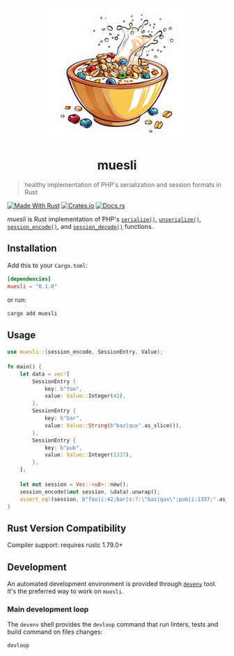 <p align="center">
  <img src="./muesli-logo.png" alt="a lively bowl of muesli" />
</p>
<h1 align="center">muesli</h1>

> healthy implementation of PHP's serialization and session formats in Rust

[![Made With Rust][made-with-rust]][rust]
[![Crates.io][badge-crates.io]][muesli-crates.io]
[![Docs.rs][badge-docs.rs]][muesli-docs.rs]

*muesli* is Rust implementation of PHP's [`serialize()`][php-serialize], [`unserialize()`][php-unserialize],
[`session_encode()`][php-session-encode], and [`session_decode()`][php-session-decode] functions.

## Installation

Add this to your `Cargo.toml`:

```toml
[dependencies]
muesli = "0.1.0"
```

or run:

```bash
cargo add muesli
```

## Usage

```rust
use muesli::{session_encode, SessionEntry, Value};

fn main() {
    let data = vec![
        SessionEntry {
            key: b"foo",
            value: Value::Integer(42),
        },
        SessionEntry {
            key: b"bar",
            value: Value::String(b"baz|qux".as_slice()),
        },
        SessionEntry {
            key: b"pub",
            value: Value::Integer(1337),
        },
    ];

    let mut session = Vec::<u8>::new();
    session_encode(&mut session, &data).unwrap();
    assert_eq!(session, b"foo|i:42;bar|s:7:\"baz|qux\";pub|i:1337;".as_slice());
}
```

## Rust Version Compatibility

Compiler support: requires rustc 1.79.0+

## Development

An automated development environment is provided through [`devenv`](https://devenv.sh) tool. It's the preferred
way to work on `muesli`.

### Main development loop

The `devenv` shell provides the `devloop` command that run linters, tests and build command on files changes:

```shell
devloop
```

[rust]: https://www.rust-lang.org/
[php-serialize]: https://www.php.net/manual/en/function.serialize.php
[php-unserialize]: https://www.php.net/manual/en/function.unserialize.php
[php-session-encode]: https://www.php.net/manual/en/function.session-encode.php
[php-session-decode]: https://www.php.net/manual/en/function.session-decode.php
[made-with-rust]: https://img.shields.io/badge/rust-1.79.0-f04041?style=for-the-badge&labelColor=c0282d&logo=rust 'Made With Rust'
[badge-crates.io]: https://img.shields.io/badge/crates.io-v0.1.0-orange.svg?style=for-the-badge 'View on crates.rs'
[muesli-crates.io]: https://crates.io/crates/muesli
[badge-docs.rs]: https://img.shields.io/badge/docs.rs-muesli-66c2a5?style=for-the-badge&labelColor=555555&logo=docs.rs 'Read doc on docs.rs'
[muesli-docs.rs]: https://docs.rs/muesli
